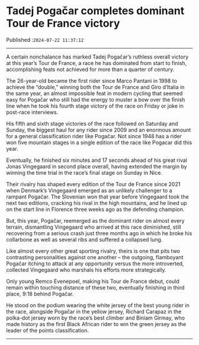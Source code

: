 # Tadej Pogačar completes dominant Tour de France victory

Published :`2024-07-22 11:37:12`

---

A certain nonchalance has marked Tadej Pogačar’s ruthless overall victory at this year’s Tour de France, a race he has dominated from start to finish, accomplishing feats not achieved for more than a quarter of century.

The 26-year-old became the first rider since Marco Pantani in 1998 to achieve the “double,” winning both the Tour de France and Giro d’Italia in the same year, an almost impossible feat in modern cycling  that seemed easy for Pogačar who still had the energy to muster a bow over the finish line when he took his fourth stage victory of the race on Friday or joke in post-race interviews.

His fifth and sixth stage victories of the race followed on Saturday and Sunday, the biggest haul for any rider since 2009 and an enormous amount for a general classification rider like Pogačar. Not since 1948 has a rider won five mountain stages in a single edition of the race like Pogacar did this year.

Eventually, he finished six minutes and 17 seconds ahead of his great rival Jonas Vingegaard in second place overall, having extended the margin by winning the time trial in the race’s final stage on Sunday in Nice.

Their rivalry has shaped every edition of the Tour de France since 2021 when Denmark’s Vingegaard emerged as an unlikely challenger to a rampant Pogačar. The Slovenian won that year before Vingegaard took the next two editions, cracking his rival in the high mountains, and he lined up on the start line in Florence three weeks ago as the defending champion.

But, this year, Pogačar, reemerged as the dominant rider on almost every terrain, dismantling Vingegaard who arrived at this race diminished, still recovering from a serious crash just three months ago in which he broke his collarbone as well as several ribs and suffered a collapsed lung.

Like almost every other great sporting rivalry, theirs is one that pits two contrasting personalities against one another – the outgoing, flamboyant Pogačar itching to attack at any opportunity versus the more introverted, collected Vingegaard who marshals his efforts more strategically.

Only young Remco Evenepoel, making his Tour de France debut, could remain within touching distance of these two, eventually finishing in third place, 9:18 behind Pogačar.

He stood on the podium wearing the white jersey of the best young rider in the race, alongside Pogačar in the yellow jersey, Richard Carapaz in the polka-dot jersey worn by the race’s best climber and Biniam Girmay, who made history as the first Black African rider to win the green jersey as the leader of the points classification.

---

